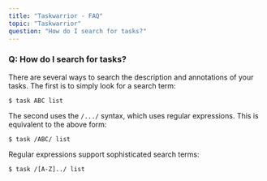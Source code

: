 ```yaml
---
title: "Taskwarrior - FAQ"
topic: "Taskwarrior"
question: "How do I search for tasks?"
---
```


### Q: How do I search for tasks?

There are several ways to search the description and annotations of your tasks.
The first is to simply look for a search term:

```
$ task ABC list
```

The second uses the `/.../` syntax, which uses regular expressions.
This is equivalent to the above form:

```
$ task /ABC/ list
```

Regular expressions support sophisticated search terms:

```
$ task /[A-Z]../ list
```
